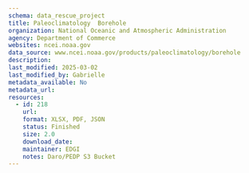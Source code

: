 ```yaml
---
schema: data_rescue_project 
title: Paleoclimatology  Borehole
organization: National Oceanic and Atmospheric Administration
agency: Department of Commerce
websites: ncei.noaa.gov
data_source: www.ncei.noaa.gov/products/paleoclimatology/borehole
description: 
last_modified: 2025-03-02
last_modified_by: Gabrielle
metadata_available: No
metadata_url: 
resources:
  - id: 218
    url: 
    format: XLSX, PDF, JSON
    status: Finished
    size: 2.0
    download_date: 
    maintainer: EDGI
    notes: Daro/PEDP S3 Bucket
---
```

